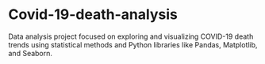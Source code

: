# Covid-19-death-analysis
Data analysis project focused on exploring and visualizing COVID-19 death trends using statistical methods and Python libraries like Pandas, Matplotlib, and Seaborn.
